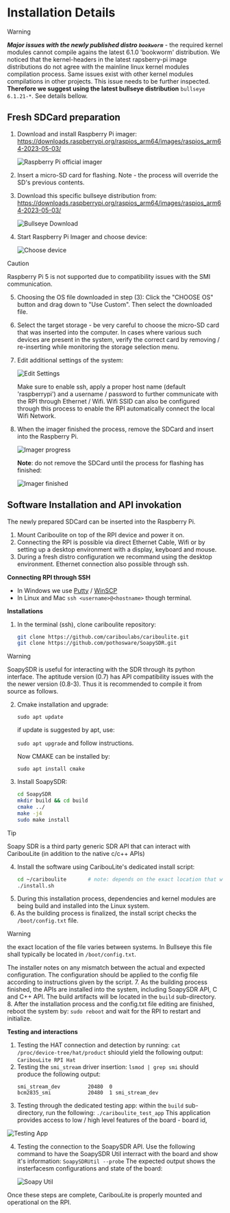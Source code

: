 # Installation Details


> [!WARNING]
> ***Major issues with the newly published distro `bookworm`*** - the required kernel modules cannot compile agains the latest 6.1.0 'bookworm' distribution. We noticed that the kernel-headers in the latest rapsberry-pi image distributions do not agree with the mainline linux kernel modules compilation process. Same issues exist with other kernel modules compilations in other projects. This issue needs to be further inspected. **Therefore we suggest using the latest bullseye distribution** `bullseye 6.1.21-*`. See details bellow.

## Fresh SDCard preparation
1. Download and install Raspberry Pi imager:
   https://downloads.raspberrypi.org/raspios_arm64/images/raspios_arm64-2023-05-03/

   ![Raspberry Pi official imager](docs/images/rpi_imager.png)

2. Insert a micro-SD card for flashing. Note - the process will override the SD's previous contents.
3. Download this specific bullseye distribution from:
   https://downloads.raspberrypi.org/raspios_arm64/images/raspios_arm64-2023-05-03/

   ![Bullseye Download](docs/images/distro_download.png)

4. Start Raspberry Pi Imager and choose device:
   
   ![Choose device](docs/images/imager_choose_device.png)

> [!CAUTION]
> Raspberry Pi 5 is not supported due to compatibility issues with the SMI communication.

5. Choosing the OS file downloaded in step (3):
   Click the "CHOOSE OS" button and drag down to "Use Custom". Then select the downloaded file.

6. Select the target storage - be very careful to choose the micro-SD card that was inserted into the computer. In cases where various such devices are present in the system, verify the correct card by removing / re-inserting while monitoring the storage selection menu.

7. Edit additional settings of the system:
   
   ![Edit Settings](docs/images/settings.png)   
   
   Make sure to enable ssh, apply a proper host name (default 'raspberrypi') and  a username / password to further communicate with the RPI through Ethernet / Wifi. Wifi SSID can also be configured through this process to enable the RPI automatically connect the local Wifi Network.

8. When the imager finished the process, remove the SDCard and insert into the Raspberry Pi.
 
   ![Imager progress](docs/images/progress.png)
   
   **Note**: do not remove the SDCard until the process for flashing has finished:
   
   ![Imager finished](docs/images/finished_imager_safe_remove.png)


## Software Installation and API invokation
The newly prepared SDCard can be inserted into the Raspberry Pi. 
1. Mount Cariboulite on top of the RPI device and power it on.
2. Connecting the RPI is possible via direct Ethernet Cable, Wifi or by setting up a desktop environment with a display, keyboard and mouse.
3. During a fresh distro configuration we recommand using the desktop environment. Ethernet connection also possible through ssh.

**Connecting RPI through SSH**
- In Windows we use [Putty](https://www.putty.org) / [WinSCP](https://winscp.net)
- In Linux and Mac `ssh <username>@<hostname>`  though terminal.

**Installations**
1. In the terminal (ssh), clone cariboulite repository:

   ```bash
   git clone https://github.com/cariboulabs/cariboulite.git
   git clone https://github.com/pothosware/SoapySDR.git
   ```

> [!WARNING]
> SoapySDR is useful for interacting with the SDR through its python interface. The aptitude version (0.7) has API compatibility issues with the the newer version (0.8-3). Thus it is recommended to compile it from source as follows.

2. Cmake installation and upgrade:

   `sudo apt update`

   if update is suggested by apt, use:

   `sudo apt upgrade` and follow instructions.

   Now CMAKE can be installed by:

   `sudo apt install cmake`
3. Install SoapySDR:

   ```bash
   cd SoapySDR
   mkdir build && cd build
   cmake ../
   make -j4
   sudo make install
   ```

> [!TIP]
> Soapy SDR is a third party generic SDR API that can interact with CaribouLite (in addition to the native c/c++ APIs)
   
4. Install the software using CaribouLite's dedicated install script:
   ```bash
   cd ~/cariboulite       # note: depends on the exact location that was chosen for the package.
   ./install.sh
   ```
5. During this installation process, dependencies and kernel modules are being build and installed into the Linux system.
6. As the building process is finalized, the install script checks the `/boot/config.txt` file.

> [!WARNING]
> the exact location of the file varies between systems. In Bullseye this file shall typically be located in `/boot/config.txt`.

The installer notes on any mismatch between the actual and expected configuration. The configuration should be applied to the config file according to instructions given by the script.
7. As the building process finished, the APIs are installed into the system, including SoapySDR API, C and C++ API. The build artifacts will be located in the `build` sub-directory. 
8. After the installation process and the config.txt file editing are finished, reboot the system by:
`sudo reboot` and wait for the RPI to restart and initialize.

**Testing and interactions**
1. Testing the HAT connection and detection by running:
   `cat /proc/device-tree/hat/product`
   shiould yield the following output: 
   `CaribouLite RPI Hat`
2. Testing the `smi_stream` driver insertion:
   `lsmod | grep smi` should produce the following output:
   ```
   smi_stream_dev         20480  0
   bcm2835_smi            20480  1 smi_stream_dev
   ```
3. Testing through the dedicated testing app: within the `build` sub-directory, run the following:
`./cariboulite_test_app`
This application provides access to low / high level features of the board - board id, 

![Testing App](docs/images/test_app.png)

4. Testing the connection to the SoapySDR API. Use the following command to have the SoapySDR Util interract with the board and show it's information:
   `SoapySDRUtil --probe`
   The expected output shows the insterfacesm configurations and state of the board:

   ![Soapy Util](docs/images/soapySDRUtils.png)
   
Once these steps are complete, CaribouLite is properly mounted and operational on the RPI.
